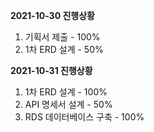 **2021-10-30 진행상황**
1. 기획서 제출 - 100%
2. 1차 ERD 설계 - 50%

**2021-10-31 진행상황**
1. 1차 ERD 설계 - 100%
2. API 명세서 설계 - 50%
3. RDS 데이터베이스 구축 - 100%
